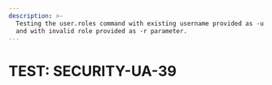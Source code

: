 ```yaml
---
description: >-
  Testing the user.roles command with existing username provided as -u parameter
  and with invalid role provided as -r parameter.
---
```


# TEST: SECURITY-UA-39

